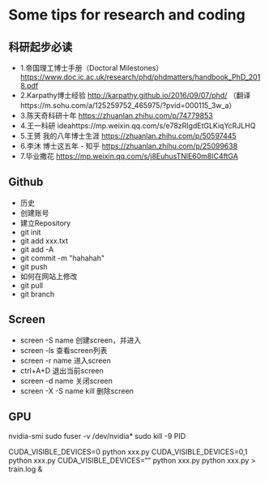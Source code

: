 # Some tips for research and coding

## 科研起步必读
- 1.帝国理工博士手册（Doctoral Milestones）
https://www.doc.ic.ac.uk/research/phd/phdmatters/handbook_PhD_2018.pdf
- 2.Karpathy博士经验
http://karpathy.github.io/2016/09/07/phd/ （翻译https://m.sohu.com/a/125259752_465975/?pvid=000115_3w_a）
- 3.陈天奇科研十年
https://zhuanlan.zhihu.com/p/74779853
- 4.王一科研
ideahttps://mp.weixin.qq.com/s/e78zRIgdEtGLKiqYcRJLHQ
- 5.王赟 我的八年博士生涯
https://zhuanlan.zhihu.com/p/50597445
- 6.李沐
博士这五年 - 知乎
https://zhuanlan.zhihu.com/p/25099638
- 7.毕业撒花 https://mp.weixin.qq.com/s/j8EuhusTNlE60m8IC4ftGA


## Github
- 历史
- 创建账号
- 建立Repository
- git init
- git add xxx.txt
- git add -A
- git commit -m "hahahah"
- git push
- 如何在网站上修改
- git pull
- git branch 

## Screen
- screen -S name 创建screen，并进入
- screen -ls 查看screen列表
- screen -r name 进入screen
- ctrl+A+D 退出当前screen
- screen -d name 关闭screen
- screen -X -S name kill 删除screen

## GPU
nvidia-smi
sudo fuser -v /dev/nvidia*
sudo kill -9 PID

CUDA_VISIBLE_DEVICES=0 python xxx.py
CUDA_VISIBLE_DEVICES=0,1 python xxx.py
CUDA_VISIBLE_DEVICES=“” python xxx.py
python xxx.py > train.log &

